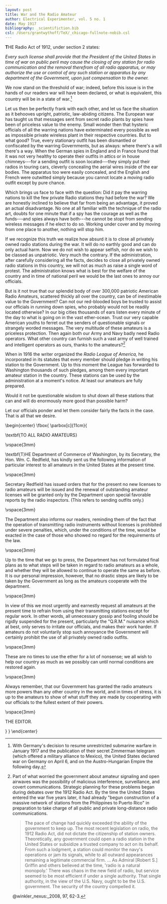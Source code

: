 ```yaml
---
layout: post
title: War and the Radio Amateur
author: Electrical Experimenter, vol. 5 no. 1
date: May 1917
bibliography: _scientifiction.bib
csl: /Users/grantwythoff/TeX/_chicago-fullnote-nobib.csl
---
```


**T**HE Radio Act of 1912, under section 2 states:

*Every such license shall provide that the President of the United States in time of war on public peril may cause the closing of any station for radio communication and the removal therefrom of all radio apparatus, or may authorize the use or control of any such station or apparatus by any department of the Government, upon just compensation to the owner.*

We now stand on the threshold of war; indeed, before this issue is in the hands of our readers war will have been declared, or what is equivalent, this country will be in a state of war.[^zmm]

Let us then be perfectly frank with each other, and let us face the situation as it behooves upright, patriotic, law-abiding citizens.  The European war has taught us that messages sent from secret radio plants by spies have been of priceless value to the enemy.  Small wonder then that hysteric officials of all the warring nations have exterminated every possible as well as impossible private wireless plant in their respective countries.  But to what good?  True, every stationary outfit has been dismantled or confiscated by the warring Governments, but as always: where there's a will there's a way.  When the German spies in England and in France found that it was not very healthy to operate their outfits in attics or in house chimneys---for a sending outfit is soon located---they simply put their radios in touring cars, cleverly concealing the aerial wires inside of the ear bodies.  The apparatus too were easily concealed, and the English and French were outwitted simply because you cannot locate a moving radio outfit except by pure chance.

Which brings us face to face with the question: Did it pay the warring nations to kill the few private Radio stations they had before the war?  We are honestly inclined to believe that far from being an advantage, it proved an actual disadvantage.  No one at all familiar with the technique of the radio art, doubts for one minute that if a spy has the courage as well as the funds---and spies always have both---he cannot be stopt from sending wireless messages if he elect to do so.  Working under cover and by moving from one place to another, nothing will stop him.

If we recognize this truth we realize how absurd it is to close all privately owned radio stations during the war.  It will do no earthly good and can do only actual harm.  Now we do not wish to appear selfish, nor do we wish to be classed as unpatriotic.  Very much the contrary.  If the administration, after carefully considering all the facts, decides to close all privately owned radio stations in this country, we will not as much as raise a single word of protest.  The administration knows what is best for the welfare of the country and in time of national peril we would be the last ones to annoy our officials.

But is it not true that our splendid body of over 300,000 patriotic American Radio Amateurs, scattered thickly all over the country, can be of inestimable value to the Government?  Can not our red-blooded boys be trusted to assist our officials in running down spies, who probably would not be readily located otherwise?  In our big cities thousands of ears listen every minute of the day to what is going on in the vast ether-ocean.  Trust our very capable American youths to ferret out the senders of questionable signals or strangely worded messages.  The very multitude of these amateurs is a priceless protection.  Then again both our Army and Navy badly need Radio operators.  What other country can furnish such a vast army of well trained and intelligent operators as ours, thanks to the amateurs?[^ctz]

When in 1916 the writer organized the *Radio League of America,* he incorporated in its statutes that every member should pledge in writing his station to the Government.  Up to this moment the League has forwarded to Washington thousands of such pledges, among them every important amateur station in the country.  These stations can be used by the administration at a moment's notice.  At least our amateurs are fully prepared.

Would it not be questionable wisdom to shut down all these stations that can and will do enormously more good than possible harm?

Let our officials ponder and let them consider fairly the facts in the case.  That is all that we desire.

\begin{center}
\fbox{
  \parbox[c]{11cm}{
  
\textbf{TO ALL RADIO AMATEURS}

\vspace{3mm}

\textbf{T}HE Department of Commerce of Washington, by its Secretary, the Hon. Wm. C. Redfield, has kindly sent us the following information of particular interest to all amateurs in the United States at the present time.

\vspace{3mm}

Secretary Redfield has issued orders that for the present no new licenses to radio amateurs will be issued and the renewal of outstanding amateur licenses will be granted only by the Department upon special favorable reports by the radio inspectors. (This refers to sending outfits only.)

\vspace{3mm}

The Department also informs our readers, reminding them of the fact that the operation of transmitting radio instruments without licenses is prohibited under severe penalties, which, under the conditions of the time, would be exacted in the case of those who showed no regard for the requirements of the law.

\vspace{3mm}

Up to the time that we go to press, the Department has not formulated final plans as to what steps will be taken in regard to radio amateurs as a whole, and whether they will be allowed to continue to operate the same as before.  It is our personal impression, however, that no drastic steps are likely to be taken by the Government as long as the amateurs cooperate with the department.

\vspace{3mm}

In view of this we most urgently and earnestly request all amateurs at the present time to refrain from using their transmitting stations except for regular work.  In other words, all unnecessary gossip and fooling should be rigidly suspended for the present, particularly the "Q.R.M." nuisance which at best, only serves to irritate our officials, and makes their work harder.  If amateurs do not voluntarily stop such annoyance the Government will certainly prohibit the use of all privately owned radio outfits.

\vspace{3mm}

These are no times to use the ether for a lot of nonsense; we all wish to help our country as much as we possibly can until normal conditions are restored again.

\vspace{3mm}

Always remember, that our Government has granted the radio amateurs more powers than any other country in the world, and in times of stress, it is up to the amateurs to show of what stuff they are made by cooperating with our officials to the fullest extent of their powers.

\vspace{3mm}

THE EDITOR.

  }
}
\end{center}

[^zmm]: With Germany's decision to resume unrestricted submarine warfare in January 1917 and the publication of their secret Zimmerman telegram (which offered a military alliance to Mexico), the United States declared war on Germany on April 6, and on the Austro-Hungarian Empire the following day.

[^ctz]: Part of what worried the government about amateur signaling and open airwaves was the possibility of malicious interference, surveillance, and covert communications.  Strategic planning for these problems began during debates over the 1912 Radio Act.  By the time the United States entered the war five years later, it had already "begun construction of a massive network of stations from the Philippines to Puerto Rico" in preparation to take charge of all public and private long-distance radio communications.

    > The pace of change had quickly exceeded the ability of the government to keep up.  The most recent legislation on radio, the 1912 Radio Act, did not dictate the citizenship of station owners.  Theoretically, any government could open a radio station in the United States or subsidize a trusted company to act on its behalf.  From such a lodgment, a station could monitor the navy's operations or jam its signals, while to all outward appearances remaining a legitimate commercial firm. … As Admiral [Robert S.] Griffin and others believed at the time, 'radio is a natural monopoly.'  There was chaos in the new field of radio, but service seemed to be most efficient if under a single authority.  That single authority, in the view of the U.S. Navy, ought to be the U.S. government.  The security of the country compelled it.
    
    @winkler_nexus:_2008, 97, 62-3.